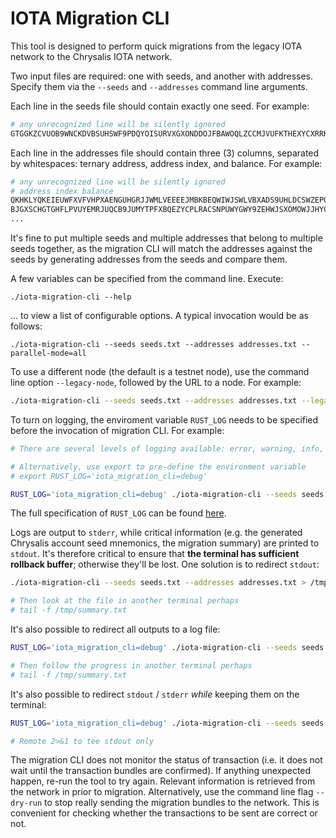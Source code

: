 # IOTA Migration CLI

This tool is designed to perform quick migrations from the legacy IOTA network to the Chrysalis IOTA network.

Two input files are required: one with seeds, and another with addresses. Specify them via the `--seeds` and `--addresses` command line arguments.

Each line in the seeds file should contain exactly one seed. For example:

```sh
# any unrecognized line will be silently ignored
GTGGKZCVUOB9WNCKDVBSUHSWF9PDQYOISURVXGXONDDOJFBAWOQLZCCMJVUFKTHEXYCXRRKCZOSXMEWZW
```

Each line in the addresses file should contain three (3) columns, separated by whitespaces: ternary address, address index, and balance. For example:

```sh
# any unrecognized line will be silently ignored
# address index balance
QKHKLYQKEIEUWFXVFVHPXAENGUHGRJJWMLVEEEEJMBKBEQWIWJSWLVBXADS9UHLDCSWZEPOPSBJIKDXJBDXVJNRJXB 7 1500000
BJGXSCHGTGHFLPVUYEMRJUQCB9JUMYTPFXBQEZYCPLRACSNPUWYGWY9ZEHWJSXOMOWJJHYCZTVHLUYXLZJGITOJCXY 9 1500000
...
```

It's fine to put multiple seeds and multiple addresses that belong to multiple seeds together, as the migration CLI will match the addresses against the seeds by generating addresses from the seeds and compare them.

A few variables can be specified from the command line. Execute:

```
./iota-migration-cli --help
```

... to view a list of configurable options. A typical invocation would be as follows:

```
./iota-migration-cli --seeds seeds.txt --addresses addresses.txt --parallel-mode=all
```

To use a different node (the default is a testnet node), use the command line option `--legacy-node`, followed by the URL to a node. For example:

```sh
./iota-migration-cli --seeds seeds.txt --addresses addresses.txt --legacy-node 'https://nodes-legacy.iotatestmigration6.net'
```

To turn on logging, the enviroment variable `RUST_LOG` needs to be specified before the invocation of migration CLI. For example:

```sh
# There are several levels of logging available: error, warning, info, debug, trace (from the most silent to the most verbose)

# Alternatively, use export to pre-define the environment variable
# export RUST_LOG='iota_migration_cli=debug'

RUST_LOG='iota_migration_cli=debug' ./iota-migration-cli --seeds seeds.txt --addresses addresses.txt --parallel-mode=all
```

The full specification of `RUST_LOG` can be found [here](https://docs.rs/env_logger/latest/env_logger/#enabling-logging).

Logs are output to `stderr`, while critical information (e.g. the generated Chrysalis account seed mnemonics, the migration summary) are printed to `stdout`. It's therefore critical to ensure that **the terminal has sufficient rollback buffer**; otherwise they'll be lost. One solution is to redirect `stdout`:

```sh
./iota-migration-cli --seeds seeds.txt --addresses addresses.txt > /tmp/summary.txt

# Then look at the file in another terminal perhaps
# tail -f /tmp/summary.txt
```

It's also possible to redirect all outputs to a log file:

```sh
RUST_LOG='iota_migration_cli=debug' ./iota-migration-cli --seeds seeds.txt --addresses addresses.txt > /tmp/summary.txt 2>&1

# Then follow the progress in another terminal perhaps
# tail -f /tmp/summary.txt
```

It's also possible to redirect `stdout` / `stderr` _while_ keeping them on the terminal:

```sh
RUST_LOG='iota_migration_cli=debug' ./iota-migration-cli --seeds seeds.txt --addresses addresses.txt > summary.txt 2>&1 | tee /tmp/summary.txt

# Remote 2>&1 to tee stdout only
```

The migration CLI does not monitor the status of transaction (i.e. it does not wait until the transaction bundles are confirmed). If anything unexpected happen, re-run the tool to try again. Relevant information is retrieved from the network in prior to migration. Alternatively, use the command line flag `--dry-run` to stop really sending the migration bundles to the network. This is convenient for checking whether the transactions to be sent are correct or not.
